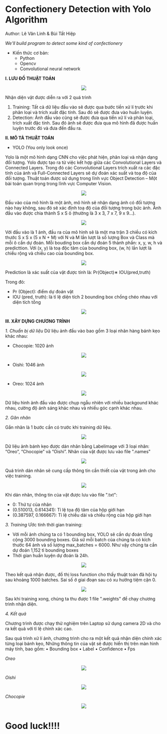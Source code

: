 # **Confectionery Detection with Yolo Algorithm**
Author: Lê Văn Linh & Bùi Tất Hiệp 

*We'll build program to detect some kind of confectionery* 

- Kiến thức cơ bản: 
  - Python
  - Opencv
  - Convolutional neural network

**I. LƯU ĐỒ THUẬT TOÁN**

<p align="center">
  <img src="https://i.imgur.com/N4h5wJp.png"/>
</p>

Nhận diện vật được diễn ra với 2 quá trình
1. Training: Tất cả dữ liệu đầu vào sẽ được qua bước tiền xử lí trước khi phân loại và trích xuất đặc tính. Sau đó sẽ được đưa vào huấn luyện.
2. Detection: Ảnh đầu vào cũng sẽ được đưa qua tiền xử lí và phân loại, trích xuất đặc tinh. Sau đó ảnh sẽ được đưa qua mô hình đã được huấn luyện trước đó và đưa đến đầu ra.

**II. MÔ TẢ THUẬT TOÁN**

- YOLO (You only look once)

Yolo là một mô hình dạng CNN cho việc phát hiện, phân loại và nhận dạng đối tượng. Yolo được tạo ra từ việc kết hợp giữa các Convolutional Layers và Connected Layers. Trong đó các Convolutional Layers trích xuất ra các đặc tính của ảnh và Full-Connected Layers sẽ dự đoán xác suất và toạ độ của đối tượng. Thuật toán được sử dụng trong lĩnh vực Object Detection – Một bài toán quan trọng trong lĩnh vực Computer Vision.

<p align="center">
  <img src="https://i.imgur.com/jYWLvCC.png"/>
</p>

Đầu vào của mô hình là một ảnh, mô hình sẽ nhận dạng ảnh có đối tượng nào hay không, sau đó sẽ xác định toạ độ của đối tượng trong bức ảnh. Ảnh đầu vào được chia thành S x S ô (thường là 3 x 3, 7 x 7, 9 x 9…).

<p align="center">
  <img src="https://i.imgur.com/09jXbEO.png"/>
</p>

Với đầu vào là 1 ảnh, đầu ra của mô hình sẽ là một ma trận 3 chiều có kích thước S x S x (5 x N + M) với N và M lần lượt là số lượng Box và Class mà mỗi ô cần dự đoán. Mỗi bouding box cần dự đoán 5 thành phần: x, y, w, h và predicttion. Với (x, y) là toạ độc tâm của bounding box, (w, h) lần lượt là chiều rộng và chiều cao của bounding box.

<p align="center">
  <img src="https://i.imgur.com/Ls4nYxM.jpg"/>
</p>

Prediction là xác suất của vật được tính là:
Pr(Object)∗ IOU(pred,truth)

Trong đó: 
 - Pr (Object): điểm dự đoán vật
 - IOU (pred, truth): là tỉ lệ diện tích 2 bounding box chồng chéo nhau với diện tích tổng

<p align="center">
  <img src="https://i.imgur.com/RH3n2SM.png"/>
</p>

**III. XÂY DỰNG CHƯƠNG TRÌNH**

*1. Chuẩn bị dữ liệu*
Dữ liệu ảnh đầu vào bao gồm 3 loại nhãn hàng bánh kẹo khác nhau: 
- Chocopie: 1020 ảnh
 
<p align="center">
  <img src="https://i.imgur.com/szq4Dgt.png"/>
</p>
 
- Oishi: 1046 ảnh
 
<p align="center">
  <img src="https://i.imgur.com/FFWCE2K.png"/>
</p>
 
- Oreo: 1024 ảnh

<p align="center">
  <img src="https://i.imgur.com/G5FRS1M.png"/>
</p>

Dữ liệu hình ảnh đầu vào được chụp ngẫu nhiên với nhiều backgound khác nhau, cường độ ánh sáng khác nhau và nhiều góc cạnh khác nhau.

*2. Găn nhãn*

Gắn nhãn là 1 bước cần có trước khi training dữ liệu.

<p align="center">
  <img src="https://i.imgur.com/LBzRtVg.png"/>
</p>

Dữ liệu ảnh bánh kẹo được dán nhãn bằng Labelimage với 3 loại nhãn: “Oreo”, “Chocopie” và “Oishi”. Nhãn của vật được lưu vào file ".names"

<p align="center">
  <img src="https://i.imgur.com/3o83P23.png"/>
</p>

Quá trình dán nhãn sẽ cung cấp thông tin cần thiết của vật trong ảnh cho việc training.
 
<p align="center">
  <img src="https://i.imgur.com/Yt6eSKQ.png"/>
</p>

Khi dán nhãn, thông tin của vật được lưu vào file ".txt":
-	0: Thứ tự của nhãn 
-	(0.510013, 0.614341): Tỉ lệ tọa độ tâm của hộp giới hạn
-	(0.387597, 0.166667): Tỉ lệ chiều dài và chiều rộng của hộp giới hạn

*3. Training*
Ước tính thời gian training: 
- Với mỗi ảnh chúng ta có 1 bounding box, YOLO sẽ cần dự đoán tổng cộng 3000 bounding boxes. Giả sử mỗi batch của chúng ta có kích thước 64 ảnh và số lượng max_batches = 6000. Như vậy chúng ta cần dự đoán 1,152 tỉ bounding boxes
- Thời gian huấn luyện dự đoán là 24h.

<p align="center">
  <img src="https://i.imgur.com/abfpWy8.png"/>
</p>

Theo kết quả nhận được, đồ thị loss function cho thấy thuật toán đã hội tụ sau khoảng 1000 batches. Sai số ở giai đoạn sau có xu hướng tiệm cận 0.

<p align="center">
  <img src="https://i.imgur.com/fINcgx6.png"/>
</p>

Sau khi training xong, chúng ta thu được 1 file ".weights" để chạy chương trình nhận diện.

*4. Kết quả*

Chương trình được chạy thử nghiệm trên Laptop sử dụng camera 2D và cho ra kết quả với tỉ lệ chính xác cao. 

Sau quá trình xử lí ảnh, chương trình cho ra một kết quả nhận diện chính xác từng loại bánh kẹo, Những thông tin của vật sẽ được hiển thị trên màn hình máy tính, bao gồm:
•	Bounding box
•	Label
•	Confidence
•	Fps

*Oreo*

<p align="center">
  <img src="https://i.imgur.com/TRtXc8u.png"/>
</p>

*Oishi*

<p align="center">
  <img src="https://i.imgur.com/JwFwUbR.png"/>
</p>

*Chocopie*

<p align="center">
  <img src="https://i.imgur.com/bTZP2ew.jpg"/>
</p>

# Good luck!!!!
